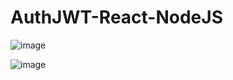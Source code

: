 # AuthJWT-React-NodeJS
![image](https://user-images.githubusercontent.com/33867391/189254819-5c60fe00-eac5-4867-afaa-703316a915ac.png)

![image](https://user-images.githubusercontent.com/33867391/189255007-4c5f19be-7993-46a9-9d6b-9dac53c83939.png)

